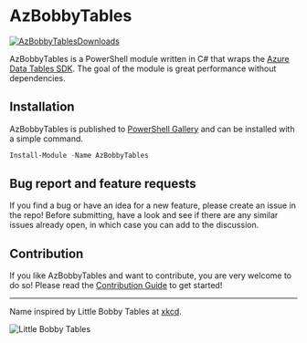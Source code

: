 # AzBobbyTables

[![AzBobbyTablesDownloads]][AzBobbyTablesGallery]

AzBobbyTables is a PowerShell module written in C# that wraps the [Azure Data Tables SDK](https://github.com/Azure/azure-sdk-for-net/tree/main/sdk/tables/Azure.Data.Tables). The goal of the module is great performance without dependencies.

## Installation

AzBobbyTables is published to [PowerShell Gallery](https://www.powershellgallery.com/packages/AzBobbyTables/) and can be installed with a simple command.

```powershell
Install-Module -Name AzBobbyTables
```

## Bug report and feature requests

If you find a bug or have an idea for a new feature, please create an issue in the repo! Before submitting, have a look and see if there are any similar issues already open, in which case you can add to the discussion.

## Contribution

If you like AzBobbyTables and want to contribute, you are very welcome to do so! Please read the [Contribution Guide](CONTRIBUTING.md) to get started!

---

Name inspired by Little Bobby Tables at [xkcd](https://xkcd.com/327/).

![Little Bobby Tables](https://imgs.xkcd.com/comics/exploits_of_a_mom.png)

<!-- References -->
[AzBobbyTablesDownloads]: https://img.shields.io/powershellgallery/dt/AzBobbyTables
[AzBobbyTablesGallery]: https://www.powershellgallery.com/packages/AzBobbyTables/
